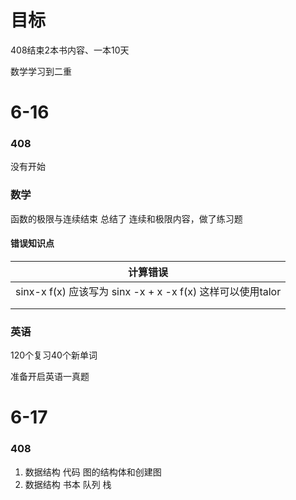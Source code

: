 # 目标

408结束2本书内容、一本10天

数学学习到二重

# 6-16

### 408

没有开始

### 数学

函数的极限与连续结束 总结了 连续和极限内容，做了练习题

#### 错误知识点

| 计算错误                                                   |
| ---------------------------------------------------------- |
| sinx-x f(x) 应该写为 sinx -x + x -x f(x) 这样可以使用talor |
|                                                            |
|                                                            |

### 英语

120个复习40个新单词

准备开启英语一真题

# 6-17

### 408

1. 数据结构 代码 图的结构体和创建图
2. 数据结构 书本 队列 栈

